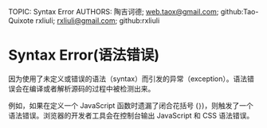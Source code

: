 TOPIC: Syntax Error
AUTHORS: 陶吉诃德; web.taox@gmail.com; github:Tao-Quixote
         rxliuli; rxliuli@gmail.com; github:rxliuli

# Syntax Error(语法错误)

因为使用了未定义或错误的语法（syntax）而引发的异常（exception）。语法错误会在编译或者解析源码的过程中被检测出来。

例如，如果在定义一个 JavaScript 函数时遗漏了闭合花括号 (`}`)，则触发了一个语法错误。浏览器的开发者工具会在控制台输出 JavaScript 和 CSS 语法错误。
